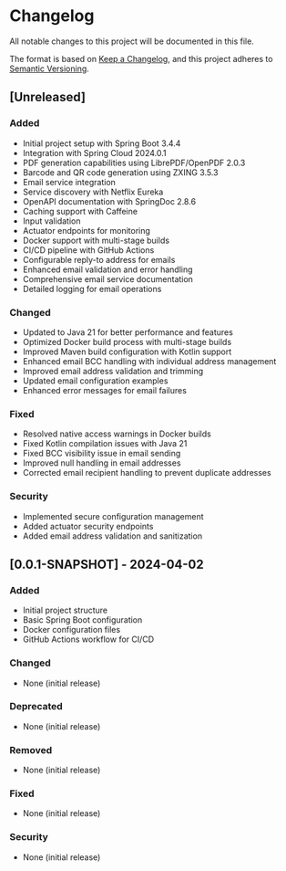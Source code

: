 # Changelog

All notable changes to this project will be documented in this file.

The format is based on [Keep a Changelog](https://keepachangelog.com/en/1.0.0/),
and this project adheres to [Semantic Versioning](https://semver.org/spec/v2.0.0.html).

## [Unreleased]

### Added
- Initial project setup with Spring Boot 3.4.4
- Integration with Spring Cloud 2024.0.1
- PDF generation capabilities using LibrePDF/OpenPDF 2.0.3
- Barcode and QR code generation using ZXING 3.5.3
- Email service integration
- Service discovery with Netflix Eureka
- OpenAPI documentation with SpringDoc 2.8.6
- Caching support with Caffeine
- Input validation
- Actuator endpoints for monitoring
- Docker support with multi-stage builds
- CI/CD pipeline with GitHub Actions
- Configurable reply-to address for emails
- Enhanced email validation and error handling
- Comprehensive email service documentation
- Detailed logging for email operations

### Changed
- Updated to Java 21 for better performance and features
- Optimized Docker build process with multi-stage builds
- Improved Maven build configuration with Kotlin support
- Enhanced email BCC handling with individual address management
- Improved email address validation and trimming
- Updated email configuration examples
- Enhanced error messages for email failures

### Fixed
- Resolved native access warnings in Docker builds
- Fixed Kotlin compilation issues with Java 21
- Fixed BCC visibility issue in email sending
- Improved null handling in email addresses
- Corrected email recipient handling to prevent duplicate addresses

### Security
- Implemented secure configuration management
- Added actuator security endpoints
- Added email address validation and sanitization

## [0.0.1-SNAPSHOT] - 2024-04-02

### Added
- Initial project structure
- Basic Spring Boot configuration
- Docker configuration files
- GitHub Actions workflow for CI/CD

### Changed
- None (initial release)

### Deprecated
- None (initial release)

### Removed
- None (initial release)

### Fixed
- None (initial release)

### Security
- None (initial release) 